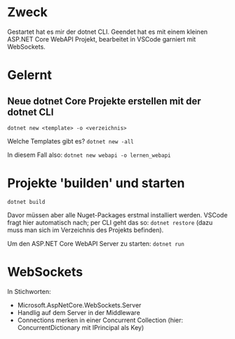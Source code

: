 # Zweck
Gestartet hat es mir der dotnet CLI. 
Geendet hat es mit einem kleinen ASP.NET Core WebAPI Projekt, bearbeitet in VSCode garniert mit WebSockets.

# Gelernt
 
## Neue dotnet Core Projekte erstellen mit der dotnet CLI

`dotnet new <template> -o <verzeichnis>`

Welche Templates gibt es?
`dotnet new -all`

In diesem Fall also:
`dotnet new webapi -o lernen_webapi`

# Projekte 'builden' und starten

`dotnet build`

Davor müssen aber alle Nuget-Packages erstmal installiert werden. 
VSCode fragt hier automatisch nach; per CLI geht das so: `dotnet restore` (dazu muss man sich im Verzeichnis des Projekts befinden).

Um den ASP.NET Core WebAPI Server zu starten: `dotnet run`


# WebSockets

In Stichworten:
 * Microsoft.AspNetCore.WebSockets.Server
 * Handlig auf dem Server in der Middleware
 * Connections merken in einer Concurrent Collection (hier: ConcurrentDictionary mit IPrincipal als Key)
 